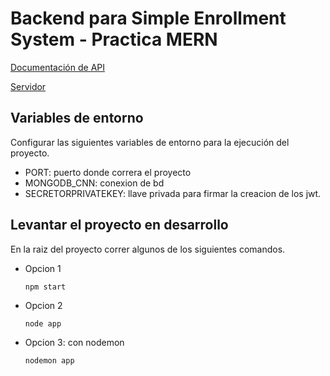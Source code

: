 # Backend para Simple Enrollment System - Practica MERN

  [Documentación de API](https://documenter.getpostman.com/view/20101707/UVsPQR1Z)
  
  [Servidor](https://simple-enrollment-system-11.herokuapp.com/)

## Variables de entorno

  Configurar las siguientes variables de entorno para la ejecución del proyecto.

  - PORT: puerto donde correra el proyecto
  - MONGODB_CNN: conexion de bd
  - SECRETORPRIVATEKEY: llave privada para firmar la creacion de los jwt.

## Levantar el proyecto en desarrollo

En la raiz del proyecto correr algunos de los siguientes comandos.

  - Opcion 1

    ```npm start```

  - Opcion 2

    ```node app```

  - Opcion 3: con nodemon

    ```nodemon app```

